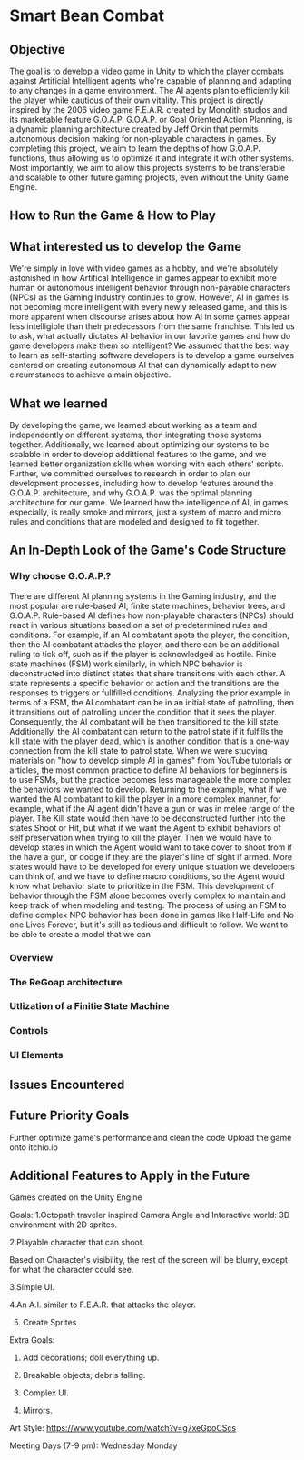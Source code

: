 # Smart Bean Combat

## Objective
The goal is to develop a video game in Unity to which the player combats against Artificial Intelligent agents who're capable of planning and adapting to any changes in a game environment. The AI agents plan to efficiently kill the player while cautious of their own vitality. This project is directly inspired by the 2006 video game F.E.A.R. created by Monolith studios and its marketable feature G.O.A.P. G.O.A.P. or Goal Oriented Action Planning, is a dynamic planning architecture created by Jeff Orkin that permits autonomous decision making for non-playable characters in games. By completing this project, we aim to learn the depths of how G.O.A.P. functions, thus allowing us to optimize it and integrate it with other systems. Most importantly, we aim to allow this projects systems to be transferable and scalable to other future gaming projects, even without the Unity Game Engine.
## How to Run the Game & How to Play

## What interested us to develop the Game
We're simply in love with video games as a hobby, and we're absolutely astonished in how Artifical Intelligence in games appear to exhibit more human or autonomous intelligent behavior through non-payable characters (NPCs) as the Gaming Industry continues to grow. However, AI in games is not becoming more intelligent with every newly released game, and this is more apparent when discourse arises about how AI in some games appear less intelligible than their predecessors from the same franchise. This led us to ask, what actually dictates AI behavior in our favorite games and how do game developers make them so intelligent? We assumed that the best way to learn as self-starting software developers is to develop a game ourselves centered on creating autonomous AI that can dynamically adapt to new circumstances to achieve a main objective.

## What we learned
By developing the game, we learned about working as a team and independently on different systems, then integrating those systems together. Additionally, we learned about optimizing our systems to be scalable in order to develop addittional features to the game, and we learned better organization skills when working with each others' scripts.
Further, we committed ourselves to research in order to plan our development processes, including how to develop features around the G.O.A.P. architecture, and why G.O.A.P. was the optimal planning architecture for our game.
We learned how the intelligence of AI, in games especially, is really smoke and mirrors, just a system of macro and micro rules and conditions that are modeled and designed to fit together.  
## An In-Depth Look of the Game's Code Structure

### Why choose G.O.A.P.?
There are different AI planning systems in the Gaming industry, and the most popular are rule-based AI, finite state machines, behavior trees, and G.O.A.P. Rule-based AI defines how non-playable characters (NPCs) should react in various situations based on a set of predetermined rules and conditions. For example, if an AI combatant spots the player, the condition, then the AI combatant attacks the player, and there can be an additional ruling to tick off, such as if the player is acknowledged as hostile. Finite state machines (FSM) work similarly, in which NPC behavior is deconstructed into distinct states that share transitions with each other. A state represents a specific behavior or action and the transitions are the responses to triggers or fullfilled conditions. Analyzing the prior example in terms of a FSM, the AI combatant can be in an initial state of patrolling, then it transitions out of patrolling under the condition that it sees the player. Consequently, the AI combatant will be then transitioned to the kill state. Additionally, the AI combatant can return to the patrol state if it fulfills the kill state with the player dead, which is another condition that is a one-way connection from the kill state to patrol state.
When we were studying materials on "how to develop simple AI in games" from YouTube tutorials or articles, the most common practice to define AI behaviors for beginners is to use FSMs, but the practice becomes less manageable the more complex the behaviors we wanted to develop. Returning to the example, what if we wanted the AI combatant to kill the player in a more complex manner, for example, what if the AI agent didn't have a gun or was in melee range of the player. The Kill state would then have to be deconstructed further into the states Shoot or Hit, but what if we want the Agent to exhibit behaviors of self preservation when trying to kill the player. Then we would have to develop states in which the Agent would want to take cover to shoot from if the have a gun, or dodge if they are the player's line of sight if armed. More states would have to be developed for every unique situation we developers can think of, and we have to define macro conditions, so the Agent would know what behavior state to prioritize in the FSM.
This development of behavior through the FSM alone becomes overly complex to maintain and keep track of when modeling and testing. The process of using an FSM to define complex NPC behavior has been done in games like Half-Life and No one Lives Forever, but it's still as tedious and difficult to follow. We want to be able to create a model that we can   
### Overview
  
### The ReGoap architecture

### Utlization of a Finitie State Machine

### Controls

### UI Elements

## Issues Encountered

## Future Priority Goals
Further optimize game's performance and clean the code
Upload the game onto itchio.io
## Additional Features to Apply in the Future

Games created on the Unity Engine

Goals:
1.Octopath traveler inspired Camera Angle and Interactive world: 3D environment with 2D sprites.

2.Playable character that can shoot.

Based on Character's visibility, the rest of the screen will be blurry, except for what the character could see.

3.Simple UI.

4.An A.I. similar to F.E.A.R. that attacks the player.

5. Create Sprites

Extra Goals:

1. Add decorations; doll everything up.
2. Breakable objects; debris falling. 
3. Complex UI.

4. Mirrors.

Art Style:
https://www.youtube.com/watch?v=g7xeGpoCScs


Meeting Days (7-9 pm):
Wednesday
Monday


